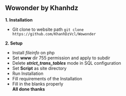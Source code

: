 ## Wowonder by Khanhdz

 **1. Installation**
 - Git clone to website path `git clone https://github.com/KhanhDzVcl/Wowonder`
 
**2. Setup**
 - Install *fileinfo* on php
 - Set **www** dir 755 permission and apply to subdir
 - Delete *****strict_trans_tables***** mode in SQL configuration
 - Set **Script** as site directory
 - Run Installation 
 - Fill requirements of the Installation
 - Fill in the blanks properly\
 **All done thanks**
 
